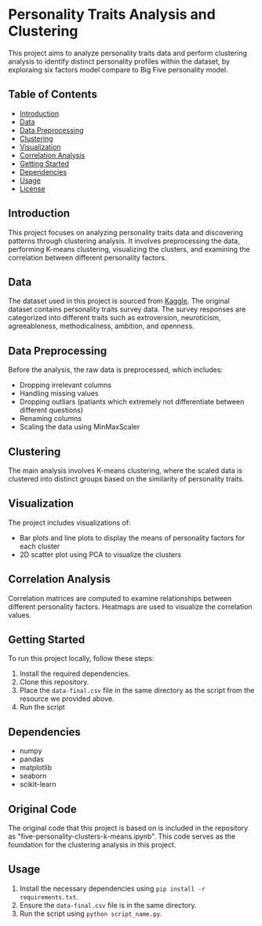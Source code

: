 # Personality Traits Analysis and Clustering


This project aims to analyze personality traits data and perform clustering analysis to identify distinct personality profiles within the dataset, by exploraing six factors model compare to Big Five personality model.

## Table of Contents

- [Introduction](#introduction)
- [Data](#data)
- [Data Preprocessing](#data-preprocessing)
- [Clustering](#clustering)
- [Visualization](#visualization)
- [Correlation Analysis](#correlation-analysis)
- [Getting Started](#getting-started)
- [Dependencies](#dependencies)
- [Usage](#usage)
- [License](#license)

## Introduction

This project focuses on analyzing personality traits data and discovering patterns through clustering analysis. It involves preprocessing the data, performing K-means clustering, visualizing the clusters, and examining the correlation between different personality factors.

## Data

The dataset used in this project is sourced from [Kaggle](https://www.kaggle.com/code/akdagmelih/five-personality-clusters-k-means). The original dataset contains personality traits survey data. The survey responses are categorized into different traits such as extroversion, neuroticism, agreeableness, methodicalness, ambition, and openness.

## Data Preprocessing

Before the analysis, the raw data is preprocessed, which includes:
- Dropping irrelevant columns
- Handling missing values
- Dropping outliars (patiants which extremely not differentiate between different questions)
- Renaming columns
- Scaling the data using MinMaxScaler

## Clustering

The main analysis involves K-means clustering, where the scaled data is clustered into distinct groups based on the similarity of personality traits.

## Visualization

The project includes visualizations of:
- Bar plots and line plots to display the means of personality factors for each cluster
- 2D scatter plot using PCA to visualize the clusters

## Correlation Analysis

Correlation matrices are computed to examine relationships between different personality factors. Heatmaps are used to visualize the correlation values.

## Getting Started

To run this project locally, follow these steps:

1. Install the required dependencies. 
2. Clone this repository.
3. Place the `data-final.csv` file in the same directory as the script from the resource we provided above.
4. Run the script 

## Dependencies

- numpy
- pandas
- matplotlib
- seaborn
- scikit-learn

## Original Code
The original code that this project is based on is included in the repository as "five-personality-clusters-k-means.ipynb". This code serves as the foundation for the clustering analysis in this project.

## Usage

1. Install the necessary dependencies using `pip install -r requirements.txt`.
2. Ensure the `data-final.csv` file is in the same directory.
3. Run the script using `python script_name.py`.

